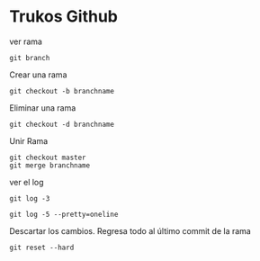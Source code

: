 # Trukos Github

ver rama
```
git branch
```

Crear una rama
```
git checkout -b branchname
```

Eliminar una rama
```
git checkout -d branchname
```

Unir Rama
```
git checkout master
git merge branchname
```

ver el log
```
git log -3
```
```
git log -5 --pretty=oneline
```

Descartar los cambios. Regresa todo al último commit de la rama
```
git reset --hard
```
